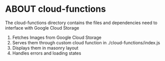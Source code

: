 # ABOUT cloud-functions
The cloud-functions directory contains the files and dependencies need to interface with Google Cloud Storage

1. Fetches Images from Google Cloud Storage
2. Serves them through custom cloud function in ./cloud-functions/index.js
3. Displays them in masonry layout
4. Handles errors and loading states